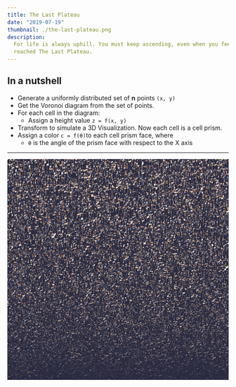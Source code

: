 ```yaml
---
title: The Last Plateau
date: "2019-07-19"
thumbnail: ./the-last-plateau.png
description:
  For life is always uphill. You must keep ascending, even when you feel you've
  reached The Last Plateau.
---
```


## In a nutshell

- Generate a uniformly distributed set of **n** points `(x, y)`
- Get the Voronoi diagram from the set of points.
- For each cell in the diagram:
  - Assign a height value `z = f(x, y)`
- Transform to simulate a 3D Visualization. Now each cell is a cell prism.
- Assign a color `c = f(θ)`to each cell prism face, where
  - `θ` is the angle of the prism face with respect to the X axis

---

<div class="kg-card kg-image-card kg-width-full">

![Darkness](./the-last-plateau.png)

</div>
